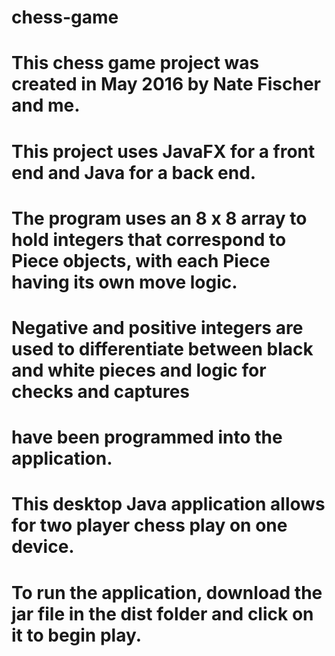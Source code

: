 # chess-game

# This chess game project was created in May 2016 by Nate Fischer and me.
# This project uses JavaFX for a front end and Java for a back end.
# The program uses an 8 x 8 array to hold integers that correspond to Piece objects, with each Piece having its own move logic.
# Negative and positive integers are used to differentiate between black and white pieces and logic for checks and captures
# have been programmed into the application.
# This desktop Java application allows for two player chess play on one device.
# To run the application, download the jar file in the dist folder and click on it to begin play.
